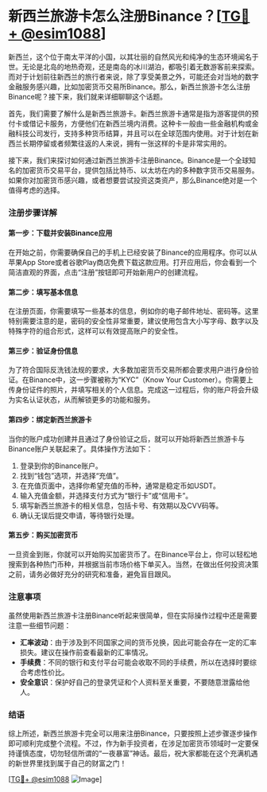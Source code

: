 # 新西兰旅游卡怎么注册Binance？[[TG💪+ @esim1088](https://t.me/s/esim1088)]

新西兰，这个位于南太平洋的小国，以其壮丽的自然风光和纯净的生态环境闻名于世。无论是北岛的地热奇观，还是南岛的冰川湖泊，都吸引着无数游客前来探索。而对于计划前往新西兰的旅行者来说，除了享受美景之外，可能还会对当地的数字金融服务感兴趣，比如加密货币交易所Binance。那么，新西兰旅游卡怎么注册Binance呢？接下来，我们就来详细聊聊这个话题。

首先，我们需要了解什么是新西兰旅游卡。新西兰旅游卡通常是指为游客提供的预付卡或借记卡服务，方便他们在新西兰境内消费。这种卡一般由一些金融机构或金融科技公司发行，支持多种货币结算，并且可以在全球范围内使用。对于计划在新西兰长期停留或者频繁往返的人来说，拥有一张这样的卡是非常实用的。

接下来，我们来探讨如何通过新西兰旅游卡注册Binance。Binance是一个全球知名的加密货币交易平台，提供包括比特币、以太坊在内的多种数字货币交易服务。如果你对加密货币感兴趣，或者想要尝试投资这类资产，那么Binance绝对是一个值得考虑的选择。

### 注册步骤详解

#### 第一步：下载并安装Binance应用
在开始之前，你需要确保自己的手机上已经安装了Binance的应用程序。你可以从苹果App Store或者谷歌Play商店免费下载这款应用。打开应用后，你会看到一个简洁直观的界面，点击“注册”按钮即可开始新用户的创建流程。

#### 第二步：填写基本信息
在注册页面，你需要填写一些基本的信息，例如你的电子邮件地址、密码等。这里特别需要注意的是，密码的安全性非常重要，建议使用包含大小写字母、数字以及特殊字符的组合形式，这样可以有效提高账户的安全性。

#### 第三步：验证身份信息
为了符合国际反洗钱法规的要求，大多数加密货币交易所都会要求用户进行身份验证。在Binance中，这一步骤被称为“KYC”（Know Your Customer）。你需要上传身份证件的照片，并填写相关的个人信息。完成这一过程后，你的账户将会升级为实名认证状态，从而解锁更多的功能和服务。

#### 第四步：绑定新西兰旅游卡
当你的账户成功创建并且通过了身份验证之后，就可以开始将新西兰旅游卡与Binance账户关联起来了。具体操作方法如下：
1. 登录到你的Binance账户。
2. 找到“钱包”选项，并选择“充值”。
3. 在充值页面中，选择你希望充值的币种，通常是稳定币如USDT。
4. 输入充值金额，并选择支付方式为“银行卡”或“信用卡”。
5. 填写新西兰旅游卡的相关信息，包括卡号、有效期以及CVV码等。
6. 确认无误后提交申请，等待银行处理。

#### 第五步：购买加密货币
一旦资金到账，你就可以开始购买加密货币了。在Binance平台上，你可以轻松地搜索到各种热门币种，并根据当前市场价格下单买入。当然，在做出任何投资决策之前，请务必做好充分的研究和准备，避免盲目跟风。

### 注意事项
虽然使用新西兰旅游卡注册Binance听起来很简单，但在实际操作过程中还是需要注意一些细节问题：
- **汇率波动**：由于涉及到不同国家之间的货币兑换，因此可能会存在一定的汇率损失。建议在操作前查看最新的汇率情况。
- **手续费**：不同的银行和支付平台可能会收取不同的手续费，所以在选择时要综合考虑性价比。
- **安全意识**：保护好自己的登录凭证和个人资料至关重要，不要随意泄露给他人。

### 结语

综上所述，新西兰旅游卡完全可以用来注册Binance，只要按照上述步骤逐步操作即可顺利完成整个流程。不过，作为新手投资者，在涉足加密货币领域时一定要保持谨慎态度，切勿轻信所谓的“一夜暴富”神话。最后，祝大家都能在这个充满机遇的新世界里找到属于自己的财富之门！

[[TG💪+ @esim1088](https://t.me/s/esim1088) ![Image](https://i.postimg.cc/4NQfJmqS/Snipaste-2025-05-13-00-14-12.png)]